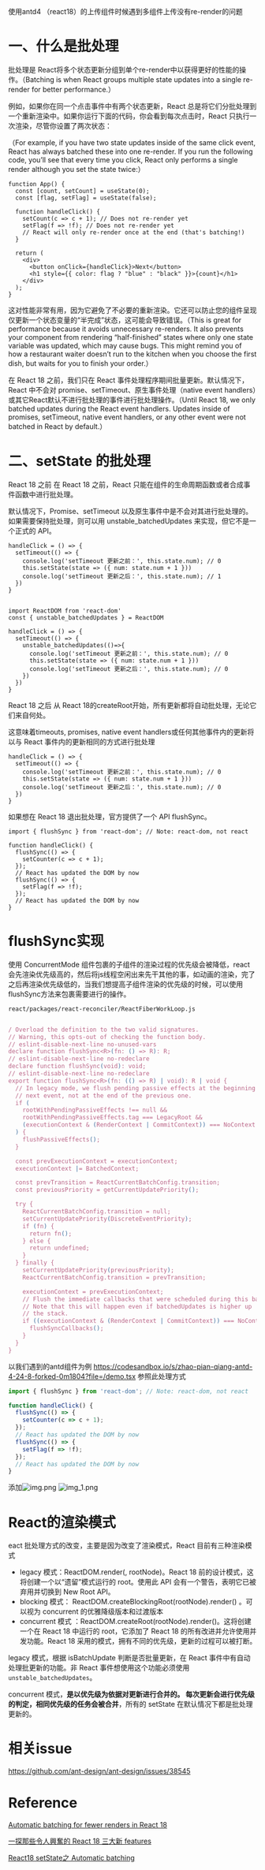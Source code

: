
使用antd4 （react18）的上传组件时候遇到多组件上传没有re-render的问题

# 一、什么是批处理
批处理是 React将多个状态更新分组到单个re-render中以获得更好的性能的操作。（Batching is when React groups multiple state updates into a single re-render for better performance.）

例如，如果你在同一个点击事件中有两个状态更新，React 总是将它们分批处理到一个重新渲染中。如果你运行下面的代码，你会看到每次点击时，React 只执行一次渲染，尽管你设置了两次状态：

（For example, if you have two state updates inside of the same click event, React has always batched these into one re-render. If you run the following code, you’ll see that every time you click, React only performs a single render although you set the state twice:）

```
function App() {
  const [count, setCount] = useState(0);
  const [flag, setFlag] = useState(false);

  function handleClick() {
    setCount(c => c + 1); // Does not re-render yet
    setFlag(f => !f); // Does not re-render yet
    // React will only re-render once at the end (that's batching!)
  }

  return (
    <div>
      <button onClick={handleClick}>Next</button>
      <h1 style={{ color: flag ? "blue" : "black" }}>{count}</h1>
    </div>
  );
}

```
这对性能非常有用，因为它避免了不必要的重新渲染。它还可以防止您的组件呈现仅更新一个状态变量的“半完成”状态，这可能会导致错误。（This is great for performance because it avoids unnecessary re-renders. It also prevents your component from rendering “half-finished” states where only one state variable was updated, which may cause bugs. This might remind you of how a restaurant waiter doesn’t run to the kitchen when you choose the first dish, but waits for you to finish your order.）

在 React 18 之前，我们只在 React 事件处理程序期间批量更新。默认情况下，React 中不会对 promise、setTimeout、原生事件处理（native event handlers）或其它React默认不进行批处理的事件进行批处理操作。（Until React 18, we only batched updates during the React event handlers. Updates inside of promises, setTimeout, native event handlers, or any other event were not batched in React by default.）



# 二、setState 的批处理

React 18 之前
在 React 18 之前，React 只能在组件的生命周期函数或者合成事件函数中进行批处理。

默认情况下，Promise、setTimeout 以及原生事件中是不会对其进行批处理的。如果需要保持批处理，则可以用 unstable_batchedUpdates 来实现，但它不是一个正式的 API。

```
handleClick = () => {
  setTimeout(() => {
    console.log('setTimeout 更新之前：', this.state.num); // 0
    this.setState(state => ({ num: state.num + 1 }))
    console.log('setTimeout 更新之后：', this.state.num); // 1
  })
}


```

```
import ReactDOM from 'react-dom'
const { unstable_batchedUpdates } = ReactDOM

handleClick = () => {
  setTimeout(() => {
    unstable_batchedUpdates(()=>{
	  console.log('setTimeout 更新之前：', this.state.num); // 0
	  this.setState(state => ({ num: state.num + 1 }))
	  console.log('setTimeout 更新之后：', this.state.num); // 0
  	})
  })
}

```
React 18 之后
从 React 18的createRoot开始，所有更新都将自动批处理，无论它们来自何处。

这意味着timeouts, promises, native event handlers或任何其他事件内的更新将以与 React 事件内的更新相同的方式进行批处理
```
handleClick = () => {
  setTimeout(() => {
    console.log('setTimeout 更新之前：', this.state.num); // 0
    this.setState(state => ({ num: state.num + 1 }))
    console.log('setTimeout 更新之后：', this.state.num); // 0
  })
}

```
如果想在 React 18 退出批处理，官方提供了一个 API flushSync。

```
import { flushSync } from 'react-dom'; // Note: react-dom, not react

function handleClick() {
  flushSync(() => {
    setCounter(c => c + 1);
  });
  // React has updated the DOM by now
  flushSync(() => {
    setFlag(f => !f);
  });
  // React has updated the DOM by now
}

```

# flushSync实现

使用 ConcurrentMode 组件包裹的子组件的渲染过程的优先级会被降低，react 会先渲染优先级高的，然后将js线程空闲出来先干其他的事，如动画的渲染，完了之后再渲染优先级低的，当我们想提高子组件渲染的优先级的时候，可以使用flushSync方法来包裹需要进行的操作。

`react/packages/react-reconciler/ReactFiberWorkLoop.js`

```javascript

/ Overload the definition to the two valid signatures.
// Warning, this opts-out of checking the function body.
// eslint-disable-next-line no-unused-vars
declare function flushSync<R>(fn: () => R): R;
// eslint-disable-next-line no-redeclare
declare function flushSync(void): void;
// eslint-disable-next-line no-redeclare
export function flushSync<R>(fn: (() => R) | void): R | void {
  // In legacy mode, we flush pending passive effects at the beginning of the
  // next event, not at the end of the previous one.
  if (
    rootWithPendingPassiveEffects !== null &&
    rootWithPendingPassiveEffects.tag === LegacyRoot &&
    (executionContext & (RenderContext | CommitContext)) === NoContext
  ) {
    flushPassiveEffects();
  }

  const prevExecutionContext = executionContext;
  executionContext |= BatchedContext;

  const prevTransition = ReactCurrentBatchConfig.transition;
  const previousPriority = getCurrentUpdatePriority();

  try {
    ReactCurrentBatchConfig.transition = null;
    setCurrentUpdatePriority(DiscreteEventPriority);
    if (fn) {
      return fn();
    } else {
      return undefined;
    }
  } finally {
    setCurrentUpdatePriority(previousPriority);
    ReactCurrentBatchConfig.transition = prevTransition;

    executionContext = prevExecutionContext;
    // Flush the immediate callbacks that were scheduled during this batch.
    // Note that this will happen even if batchedUpdates is higher up
    // the stack.
    if ((executionContext & (RenderContext | CommitContext)) === NoContext) {
      flushSyncCallbacks();
    }
  }
}

```

以我们遇到的antd组件为例 https://codesandbox.io/s/zhao-pian-qiang-antd-4-24-8-forked-0m1804?file=/demo.tsx
参照此处理方式
```javascript
import { flushSync } from 'react-dom'; // Note: react-dom, not react

function handleClick() {
  flushSync(() => {
    setCounter(c => c + 1);
  });
  // React has updated the DOM by now
  flushSync(() => {
    setFlag(f => !f);
  });
  // React has updated the DOM by now
}
```
添加![img.png](img.png)
![img_1.png](img_1.png)
# React的渲染模式
eact 批处理方式的改变，主要是因为改变了渲染模式，React 目前有三种渲染模式

- legacy 模式：ReactDOM.render(<App />, rootNode)。React 18 前的设计模式，这将创建一个以“遗留”模式运行的 root。使用此 API 会有一个警告，表明它已被弃用并切换到 New Root API。
- blocking 模式：
ReactDOM.createBlockingRoot(rootNode).render(<App />) 。可以视为 concurrent 的优雅降级版本和过渡版本
- concurrent 模式 ：ReactDOM.createRoot(rootNode).render(<App />)。这将创建一个在 React 18 中运行的 root，它添加了 React 18 的所有改进并允许使用并发功能。React 18 采用的模式，拥有不同的优先级，更新的过程可以被打断。


legacy 模式，根据 isBatchUpdate 判断是否批量更新，在 React 事件中有自动处理批更新的功能。非 React 事件想使用这个功能必须使用 `unstable_batchedUpdates`。

concurrent 模式，**是以优先级为依据对更新进行合并的。 每次更新会进行优先级的判定，相同优先级的任务会被合并**，所有的 setState 在默认情况下都是批处理更新的。







# 相关issue
https://github.com/ant-design/ant-design/issues/38545

# Reference

[Automatic batching for fewer renders in React 18](https://github.com/reactwg/react-18/discussions/21)

[一探那些令人興奮的 React 18 三大新 features](https://jason-memo.dev/posts/react-18/)

[React18 setState之 Automatic batching](https://segmentfault.com/a/1190000040908767)